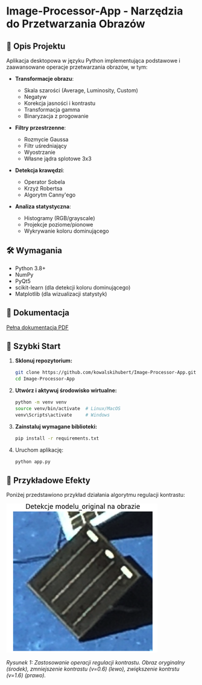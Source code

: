 # Image-Processor-App - Narzędzia do Przetwarzania Obrazów

## 📌 Opis Projektu
Aplikacja desktopowa w języku Python implementująca podstawowe i zaawansowane operacje przetwarzania obrazów, w tym:

- **Transformacje obrazu**: 
  - Skala szarości (Average, Luminosity, Custom)
  - Negatyw
  - Korekcja jasności i kontrastu
  - Transformacja gamma
  - Binaryzacja z progowanie

- **Filtry przestrzenne**:
  - Rozmycie Gaussa
  - Filtr uśredniający
  - Wyostrzanie
  - Własne jądra splotowe 3x3

- **Detekcja krawędzi**:
  - Operator Sobela
  - Krzyż Robertsa
  - Algorytm Canny'ego

- **Analiza statystyczna**:
  - Histogramy (RGB/grayscale)
  - Projekcje poziome/pionowe
  - Wykrywanie koloru dominującego

## 🛠 Wymagania
- Python 3.8+
- NumPy
- PyQt5
- scikit-learn (dla detekcji koloru dominującego)
- Matplotlib (dla wizualizacji statystyk)

## 📘 Dokumentacja
[Pełna dokumentacja PDF](Documentation.pdf)


## 🚀 Szybki Start

1. **Sklonuj repozytorium:**

   ```bash
   git clone https://github.com/kowalskihubert/Image-Processor-App.git
   cd Image-Processor-App
   ```
   
2. **Utwórz i aktywuj środowisko wirtualne:**
    ```bash
    python -m venv venv
    source venv/bin/activate  # Linux/MacOS
    venv\Scripts\activate     # Windows
    ```

3. **Zainstaluj wymagane biblioteki:**

    ```bash
    pip install -r requirements.txt
    ```
    
4. Uruchom aplikację:

    ```bash
    python app.py
    ```

## 🌟 Przykładowe Efekty
Poniżej przedstawiono przykład działania algorytmu regulacji kontrastu:

![Efekt regulacji kontrastu](./static/img/example.png)

*Rysunek 1: Zastosowanie operacji regulacji kontrastu. Obraz oryginalny (środek), zmniejszenie kontrastu (v=0.6) (lewo), zwiększenie kontrstu (v=1.6) (prawo).*

